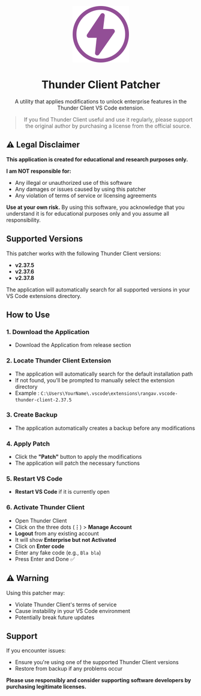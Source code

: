 <p align="center">
  <img src="./Helpers/thunder-client.svg" alt="Thunder Client Logo" width="150" />
</p>


<center>

# Thunder Client Patcher
A utility that applies modifications to unlock enterprise features in the Thunder Client VS Code extension.

> If you find Thunder Client useful and use it regularly, please support the original author by purchasing a license from the official source.


</center>

## ⚠️ Legal Disclaimer

**This application is created for educational and research purposes only.**

**I am NOT responsible for:**

- Any illegal or unauthorized use of this software
- Any damages or issues caused by using this patcher
- Any violation of terms of service or licensing agreements


**Use at your own risk.** By using this software, you acknowledge that you understand it is for educational purposes only and you assume all responsibility.

## Supported Versions

This patcher works with the following Thunder Client versions:
- **v2.37.5**
- **v2.37.6**
- **v2.37.8**

The application will automatically search for all supported versions in your VS Code extensions directory.

## How to Use

### 1. Download the Application
- Download the Application from release section
### 2. Locate Thunder Client Extension
- The application will automatically search for the default installation path
- If not found, you'll be prompted to manually select the extension directory
- Example :  `C:\Users\YourName\.vscode\extensions\rangav.vscode-thunder-client-2.37.5`
### 3. Create Backup
- The application automatically creates a backup before any modifications
### 4. Apply Patch
- Click the **"Patch"** button to apply the modifications
- The application will patch the necessary functions
### 5. Restart VS Code
- **Restart VS Code** if it is currently open
### 6. Activate Thunder Client
- Open Thunder Client
- Click on the three dots (**⋮**) > **Manage Account**
- **Logout** from any existing account
- It will show **Enterprise but not Activated**
- Click on **Enter code**
- Enter any fake code (e.g., `Bla bla`)
- Press Enter and Done ✅
## ⚠️ Warning

Using this patcher may:

- Violate Thunder Client's terms of service
- Cause instability in your VS Code environment
- Potentially break future updates

## Support

If you encounter issues:

- Ensure you're using one of the supported Thunder Client versions
- Restore from backup if any problems occur

**Please use responsibly and consider supporting software developers by purchasing legitimate licenses.**
